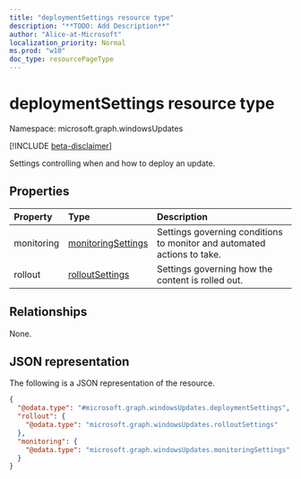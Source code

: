 ```yaml
---
title: "deploymentSettings resource type"
description: "**TODO: Add Description**"
author: "Alice-at-Microsoft"
localization_priority: Normal
ms.prod: "w10"
doc_type: resourcePageType
---
```


# deploymentSettings resource type

Namespace: microsoft.graph.windowsUpdates

[!INCLUDE [beta-disclaimer](../../includes/beta-disclaimer.md)]

Settings controlling when and how to deploy an update.

## Properties
|Property|Type|Description|
|:---|:---|:---|
|monitoring|[monitoringSettings](../resources/windowsupdates-monitoringsettings.md)|Settings governing conditions to monitor and automated actions to take.|
|rollout|[rolloutSettings](../resources/windowsupdates-rolloutsettings.md)|Settings governing how the content is rolled out.|

## Relationships
None.

## JSON representation
The following is a JSON representation of the resource.
<!-- {
  "blockType": "resource",
  "@odata.type": "microsoft.graph.windowsUpdates.deploymentSettings"
}
-->
``` json
{
  "@odata.type": "#microsoft.graph.windowsUpdates.deploymentSettings",
  "rollout": {
    "@odata.type": "microsoft.graph.windowsUpdates.rolloutSettings"
  },
  "monitoring": {
    "@odata.type": "microsoft.graph.windowsUpdates.monitoringSettings"
  }
}
```

